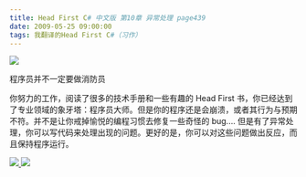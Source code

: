 ```yaml
---
title: Head First C# 中文版 第10章 异常处理 page439
date: 2009-05-25 09:00:00
tags: 我翻译的Head First C#（习作）
---
```

![](http://student.csdn.net/attachment/200905/25/39098_12432134684r3o.jpg)

程序员并不一定要做消防员

  

你努力的工作，阅读了很多的技术手册和一些有趣的  Head First
书，你已经达到了专业领域的象牙塔：程序员大师。但是你的程序还是会崩溃，或者其行为与预期不符。并不是让你戒掉愉悦的编程习惯去修复一些奇怪的  bug....
但是有了异常处理，你可以写代码来处理出现的问题。更好的是，你可以对这些问题做出反应，而且保持程序运行。



[ ![](https://profile.csdnimg.cn/5/2/5/3_cuipengfei1)
![](https://g.csdnimg.cn/static/user-reg-year/1x/11.png)
](https://blog.csdn.net/cuipengfei1)





